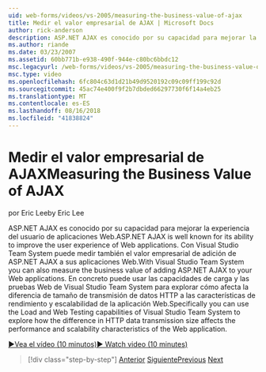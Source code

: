 ```yaml
---
uid: web-forms/videos/vs-2005/measuring-the-business-value-of-ajax
title: Medir el valor empresarial de AJAX | Microsoft Docs
author: rick-anderson
description: ASP.NET AJAX es conocido por su capacidad para mejorar la experiencia del usuario de aplicaciones Web. Con Visual Studio Team System también puede medir la busine...
ms.author: riande
ms.date: 03/23/2007
ms.assetid: 60bb771b-e938-490f-944e-c80bc6bbdc12
msc.legacyurl: /web-forms/videos/vs-2005/measuring-the-business-value-of-ajax
msc.type: video
ms.openlocfilehash: 6fc804c63d1d21b49d9520192c09c09ff199c92d
ms.sourcegitcommit: 45ac74e400f9f2b7dbded66297730f6f14a4eb25
ms.translationtype: MT
ms.contentlocale: es-ES
ms.lasthandoff: 08/16/2018
ms.locfileid: "41838824"
---
```

<a name="measuring-the-business-value-of-ajax"></a><span data-ttu-id="86788-104">Medir el valor empresarial de AJAX</span><span class="sxs-lookup"><span data-stu-id="86788-104">Measuring the Business Value of AJAX</span></span>
====================
<span data-ttu-id="86788-105">por Eric Lee</span><span class="sxs-lookup"><span data-stu-id="86788-105">by Eric Lee</span></span>

<span data-ttu-id="86788-106">ASP.NET AJAX es conocido por su capacidad para mejorar la experiencia del usuario de aplicaciones Web.</span><span class="sxs-lookup"><span data-stu-id="86788-106">ASP.NET AJAX is well known for its ability to improve the user experience of Web applications.</span></span> <span data-ttu-id="86788-107">Con Visual Studio Team System puede medir también el valor empresarial de adición de ASP.NET AJAX a sus aplicaciones Web.</span><span class="sxs-lookup"><span data-stu-id="86788-107">With Visual Studio Team System you can also measure the business value of adding ASP.NET AJAX to your Web applications.</span></span> <span data-ttu-id="86788-108">En concreto puede usar las capacidades de carga y las pruebas Web de Visual Studio Team System para explorar cómo afecta la diferencia de tamaño de transmisión de datos HTTP a las características de rendimiento y escalabilidad de la aplicación Web.</span><span class="sxs-lookup"><span data-stu-id="86788-108">Specifically you can use the Load and Web Testing capabilities of Visual Studio Team System to explore how the difference in HTTP data transmission size affects the performance and scalability characteristics of the Web application.</span></span>

[<span data-ttu-id="86788-109">&#9654;Vea el vídeo (10 minutos)</span><span class="sxs-lookup"><span data-stu-id="86788-109">&#9654; Watch video (10 minutes)</span></span>](https://channel9.msdn.com/Blogs/ASP-NET-Site-Videos/measuring-the-business-value-of-ajax)

> [!div class="step-by-step"]
> <span data-ttu-id="86788-110">[Anterior](introduction-to-managing-and-running-tests-with-team-system.md)
> [Siguiente](code-coverage-of-automated-tests.md)</span><span class="sxs-lookup"><span data-stu-id="86788-110">[Previous](introduction-to-managing-and-running-tests-with-team-system.md)
[Next](code-coverage-of-automated-tests.md)</span></span>
